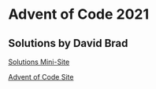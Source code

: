 # Advent of Code 2021
## Solutions by David Brad

[Solutions Mini-Site](https://aoc2021.davidbrad.ca)

[Advent of Code Site](https://adventofcode.com/)